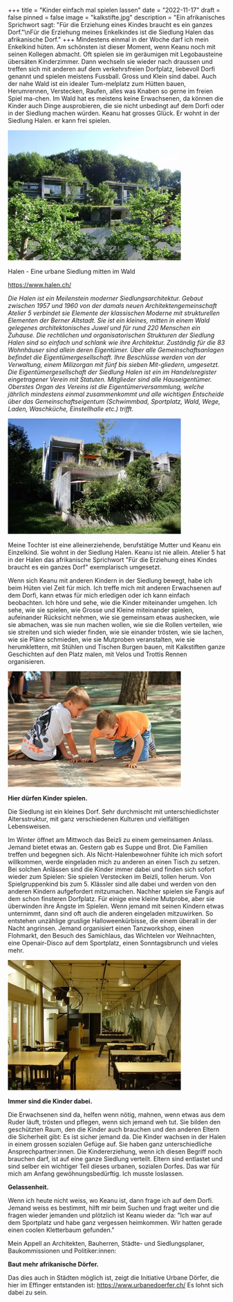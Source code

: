 +++
title = "Kinder einfach mal spielen lassen"
date = "2022-11-17"
draft = false
pinned = false
image = "kalkstifte.jpg"
description = "Ein afrikanisches Sprichwort sagt: \"Für die Erziehung eines Kindes braucht es ein ganzes Dorf.\"\nFür die Erziehung meines Enkelkindes ist die Siedlung Halen das afrikanische Dorf."
+++
Mindestens einmal in der Woche darf ich mein Enkelkind hüten. Am schönsten ist dieser Moment, wenn Keanu noch mit seinen Kollegen abmacht. Oft spielen sie im geräumigen mit Legobausteine übersäten Kinderzimmer. Dann wechseln sie wieder nach draussen und treffen sich mit anderen auf dem verkehrsfreien Dorfplatz, liebevoll Dorfi genannt und spielen meistens Fussball. Gross und Klein sind dabei. Auch der nahe Wald ist ein idealer Tum-melplatz zum Hütten bauen, Herumrennen, Verstecken, Raufen, alles was Knaben so gerne im freien Spiel ma-chen. Im Wald hat es meistens keine Erwachsenen, da können die Kinder auch Dinge ausprobieren, die sie nicht unbedingt auf dem Dorfi oder in der Siedlung machen würden.
Keanu hat grosses Glück. Er wohnt in der Siedlung Halen. er kann frei spielen.

![](halen-1.jpg)

Halen - Eine urbane Siedlung mitten im Wald

<https://www.halen.ch/>

*Die Halen ist ein Meilenstein moderner Siedlungsarchitektur. Gebaut zwischen 1957 und 1960 von der damals neuen Architektengemeinschaft Atelier 5 verbindet sie Elemente der klassischen Moderne mit strukturellen Elementen der Berner Altstadt. Sie ist ein kleines, mitten in einem Wald gelegenes architektonisches Juwel und für rund 220 Menschen ein Zuhause.
Die rechtlichen und organisatorischen Strukturen der Siedlung Halen sind so einfach und schlank wie ihre Architektur. Zuständig für die 83 Wohnhäuser sind allein deren Eigentümer. Über alle Gemeinschaftsanlagen befindet die Eigentümergesellschaft. Ihre Beschlüsse werden von der Verwaltung, einem Milizorgan mit fünf bis sieben Mit-gliedern, umgesetzt. 
Die Eigentümergesellschaft der Siedlung Halen ist ein im Handelsregister eingetragener Verein mit Statuten. Mitglieder sind alle Hauseigentümer. Oberstes Organ des Vereins ist die Eigentümerversammlung, welche jährlich mindestens einmal zusammenkommt und alle wichtigen Entscheide über das Gemeinschaftseigentum (Schwimmbad, Sportplatz, Wald, Wege, Laden, Waschküche, Einstellhalle etc.) trifft.*

![](halen-2.jpg)

Meine Tochter ist eine alleinerziehende, berufstätige Mutter und Keanu ein Einzelkind. Sie wohnt in der Siedlung Halen. Keanu ist nie allein. Atelier 5 hat in der Halen das  afrikanische Sprichwort "Für die Erziehung eines Kindes braucht es ein ganzes Dorf" exemplarisch umgesetzt.

Wenn sich Keanu mit anderen Kindern in der Siedlung bewegt, habe ich beim Hüten viel Zeit für mich. Ich treffe mich mit anderen Erwachsenen auf dem Dorfi, kann etwas für mich erledigen oder ich kann einfach beobachten.
Ich höre und sehe, wie die Kinder miteinander umgehen. Ich sehe, wie sie spielen, wie Grosse und Kleine miteinander spielen, aufeinander Rücksicht nehmen, wie sie gemeinsam etwas aushecken, wie sie abmachen, was sie nun machen wollen, wie sie die Rollen verteilen, wie sie streiten und sich wieder finden, wie sie einander trösten, wie sie lachen, wie sie Pläne schmieden, wie sie Mutproben veranstalten, wie sie herumklettern, mit Stühlen und Tischen Burgen bauen, mit Kalkstiften ganze Geschichten auf den Platz malen, mit Velos und Trottis Rennen organisieren.

![](spielende-kinder.jpg)

**Hier dürfen Kinder spielen.** 

Die Siedlung ist ein kleines Dorf. Sehr durchmischt mit unterschiedlichster Altersstruktur, mit ganz verschiedenen Kulturen und vielfältigen Lebensweisen. 

Im Winter öffnet am Mittwoch das Beizli zu einem gemeinsamen Anlass. Jemand bietet etwas an. Gestern gab es Suppe und Brot. Die Familien treffen und begegnen sich. Als Nicht-Halenbewohner fühlte ich mich sofort willkommen, werde eingeladen mich zu anderen an einen Tisch zu setzen. Bei solchen Anlässen sind die Kinder immer dabei und finden sich sofort wieder zum Spielen: Sie spielen Verstecken im Beizli, tollen herum. Von Spielgruppenkind bis zum 5. Klässler sind alle dabei und werden von den anderen Kindern aufgefordert mitzumachen. Nachher spielen sie Fangis auf dem schon finsteren Dorfplatz. Für einige eine kleine Mutprobe, aber sie überwinden ihre Ängste im Spielen.
Wenn jemand mit seinen Kindern etwas unternimmt, dann sind oft auch die anderen eingeladen mitzuwirken. So entstehen unzählige gruslige Halloweenkürbisse, die einem überall in der Nacht angrinsen. Jemand organisiert einen Tanzworkshop, einen Flohmarkt, den Besuch des Samichlaus, das Wichtelen vor Weihnachten, eine Openair-Disco auf dem Sportplatz, einen Sonntagsbrunch und vieles mehr.

![](beizli.jpg)

**Immer sind die Kinder dabei.**

Die Erwachsenen sind da, helfen wenn nötig, mahnen, wenn etwas aus dem Ruder läuft, trösten und pflegen, wenn sich jemand weh tut. Sie bilden den geschützten Raum, den die Kinder auch brauchen und den anderen Eltern die Sicherheit gibt: Es ist sicher jemand da. 
Die Kinder wachsen in der Halen in einem grossen sozialen Gefüge auf. Sie haben ganz unterschiedliche Ansprechpartner:innen. Die Kindererziehung, wenn ich diesen Begriff noch brauchen darf, ist auf eine ganze Siedlung verteilt. Eltern sind entlastet und sind selber ein wichtiger Teil dieses urbanen, sozialen Dorfes.
Das war für mich am Anfang gewöhnungsbedürftig. Ich musste loslassen. 

**Gelassenheit.** 

Wenn ich heute nicht weiss, wo Keanu ist, dann frage ich auf dem Dorfi. Jemand weiss es bestimmt, hilft mir beim Suchen und fragt weiter und die fragen wieder jemanden und plötzlich ist Keanu wieder da:  "Ich war  auf dem Sportplatz und habe ganz vergessen heimkommen. Wir hatten gerade einen coolen Kletterbaum gefunden."

Mein Appell an Architekten, Bauherren, Städte- und Siedlungsplaner, Baukommissionen und Politiker:innen:

**Baut mehr afrikanische Dörfer.** 

Das dies auch in Städten möglich ist, zeigt die Initiative Urbane Dörfer, die hier im Effinger entstanden ist:
<https://www.urbanedoerfer.ch/>
Es lohnt sich dabei zu sein.